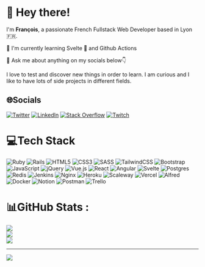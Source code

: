 # 👋 Hey there!

I'm **François**, a passionate French Fullstack Web Developer based in Lyon 🇫🇷.

🌱 I'm currently learning Svelte 🧡 and Github Actions  

💬 Ask me about anything on my socials below👇 

I love to test and discover new things in order to learn.
I am curious and I like to have lots of side projects in different fields.

## 🌐Socials
[![Twitter](https://img.shields.io/badge/Twitter-%231DA1F2.svg?logo=Twitter&logoColor=white)](https://twitter.com/@fralps_dev) 
[![LinkedIn](https://img.shields.io/badge/LinkedIn-%230077B5.svg?logo=linkedin&logoColor=white)](https://linkedin.com/in/françois-loupias-550a6411a) [![Stack Overflow](https://img.shields.io/badge/-Stackoverflow-FE7A16?logo=stack-overflow&logoColor=white)](https://stackoverflow.com/users/12373654) [![Twitch](https://img.shields.io/badge/Twitch-%239146FF.svg?logo=Twitch&logoColor=white)](https://twitch.tv/lpsfra)

# 💻Tech Stack
![Ruby](https://img.shields.io/badge/ruby-%23CC342D.svg?style=flat&logo=ruby&logoColor=white) ![Rails](https://img.shields.io/badge/rails-%23CC0000.svg?style=flat&logo=ruby-on-rails&logoColor=white) ![HTML5](https://img.shields.io/badge/html5-%23E34F26.svg?style=flat&logo=html5&logoColor=white) ![CSS3](https://img.shields.io/badge/css3-%231572B6.svg?style=flat&logo=css3&logoColor=white) ![SASS](https://img.shields.io/badge/SASS-hotpink.svg?style=flat&logo=SASS&logoColor=white) ![TailwindCSS](https://img.shields.io/badge/tailwindcss-%2338B2AC.svg?style=flat&logo=tailwind-css&logoColor=white) ![Bootstrap](https://img.shields.io/badge/bootstrap-%23563D7C.svg?style=flat&logo=bootstrap&logoColor=white) ![JavaScript](https://img.shields.io/badge/javascript-%23323330.svg?style=flat&logo=javascript&logoColor=%23F7DF1E) ![jQuery](https://img.shields.io/badge/jquery-%230769AD.svg?style=flat&logo=jquery&logoColor=white) ![Vue.js](https://img.shields.io/badge/vuejs-%2335495e.svg?style=flat&logo=vuedotjs&logoColor=%234FC08D) ![React](https://img.shields.io/badge/react-%2320232a.svg?style=flat&logo=react&logoColor=%2361DAFB) ![Angular](https://img.shields.io/badge/angular-%23DD0031.svg?style=flat&logo=angular&logoColor=white) ![Svelte](https://img.shields.io/badge/svelte-%23f1413d.svg?style=flat&logo=svelte&logoColor=white) ![Postgres](https://img.shields.io/badge/postgres-%23316192.svg?style=flat&logo=postgresql&logoColor=white) ![Redis](https://img.shields.io/badge/redis-%23DD0031.svg?style=flat&logo=redis&logoColor=white) ![Jenkins](https://img.shields.io/badge/jenkins-%232C5263.svg?style=flat&logo=jenkins&logoColor=white) ![Nginx](https://img.shields.io/badge/nginx-%23009639.svg?style=flat&logo=nginx&logoColor=white) ![Heroku](https://img.shields.io/badge/heroku-%23430098.svg?style=flat&logo=heroku&logoColor=white) ![Scaleway](https://img.shields.io/badge/SCALEWAY-%234f0599.svg?style=flat&logo=scaleway&logoColor=white) ![Vercel](https://img.shields.io/badge/vercel-%23000000.svg?style=flat&logo=vercel&logoColor=white) ![Alfred](https://img.shields.io/badge/alfred-%235C1F87.svg?style=flat&logo=alfred) ![Docker](https://img.shields.io/badge/docker-%230db7ed.svg?style=flat&logo=docker&logoColor=white) ![Notion](https://img.shields.io/badge/Notion-%23000000.svg?style=flat&logo=notion&logoColor=white) ![Postman](https://img.shields.io/badge/Postman-FF6C37?style=flat&logo=postman&logoColor=white) ![Trello](https://img.shields.io/badge/Trello-%23026AA7.svg?style=flat&logo=Trello&logoColor=white)
# 📊GitHub Stats :
![](https://github-readme-stats.vercel.app/api?username=fralps&theme=radical&hide_border=false&include_all_commits=true&count_private=true)<br/>
![](https://github-readme-streak-stats.herokuapp.com/?user=fralps&theme=radical&hide_border=false)<br/>
![](https://github-readme-stats.vercel.app/api/top-langs/?username=fralps&theme=radical&hide_border=false&include_all_commits=true&count_private=true&layout=compact)

---
[![](https://visitcount.itsvg.in/api?id=fralps&icon=0&color=10)](https://visitcount.itsvg.in)
